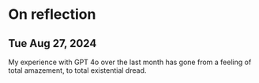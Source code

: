 # On reflection
## Tue Aug 27, 2024

My experience with GPT 4o over the last month has gone from 
a feeling of total amazement, to total existential dread.